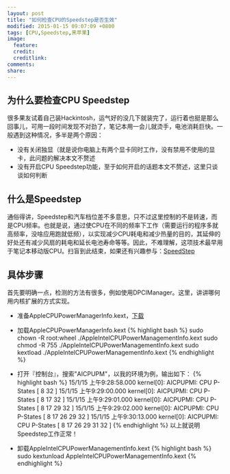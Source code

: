 ```yaml
---
layout: post
title: "如何检查CPU的Speedstep是否生效"
modified: 2015-01-15 09:07:09 +0800
tags: [CPU,Speedstep,黑苹果]
image:
  feature: 
  credit: 
  creditlink: 
comments: 
share: 
---
```

## 为什么要检查CPU Speedstep
很多果友试着自己装Hackintosh，运气好的没几下就装完了，运行着也挺是那么回事儿，可用一段时间发现不对劲了，笔记本用一会儿就烫手，电池消耗巨快。一般遇到这种情况，多半是两个原因：

- 没有关闭独显（就是说你电脑上有两个显卡同时工作，没有禁用不使用的显卡，此问题的解决本文不赘述
- 没有开启CPU Speedstep功能，至于如何开启的话题本文不赘述，这里只谈谈如何判断

## 什么是Speedstep
通俗得讲，Speedstep和汽车档位差不多意思，只不过这里控制的不是转速，而是CPU频率。也就是说，通过使CPU在不同的频率下工作（需要运行的程序多就高频率，没啥应用跑就低频），以实现减少CPU耗电和减少热量的目的，其延伸的好处还有减少风扇的耗电和延长电池寿命等等。因此，不难理解，这项技术最早用于笔记本移动版CPU。扫盲到此结束，如果还有兴趣参与：[SpeedStep](http://zh.wikipedia.org/wiki/SpeedStep)

## 具体步骤
首先要明确一点，检测的方法有很多，例如使用DPCIManager。这里，讲讲哪何用内核扩展的方式实现。

- 准备AppleCPUPowerManagerInfo.kext，[下载](https://www.dropbox.com/s/d2r6fodk92hfc6e/AppleIntelCPUPowerManagementInfo.kext.zip)

- 加载AppleCPUPowerManagerInfo.kext
{% highlight bash %}
sudo chown -R root:wheel ./AppleIntelCPUPowerManagementInfo.kext
sudo chmod -R 755 ./AppleIntelCPUPowerManagementInfo.kext
​sudo kextload ./AppleIntelCPUPowerManagementInfo.kext
{% endhighlight %}
- 打开『控制台』，搜索"AICPUPM"，以我的环境为例，输出如下：
{% highlight bash %}
15/1/15 上午9:28:58.000 kernel[0]: AICPUPMI: CPU P-States [ 8 32 ]
15/1/15 上午9:29:00.000 kernel[0]: AICPUPMI: CPU P-States [ 8 17 32 ]
15/1/15 上午9:29:01.000 kernel[0]: AICPUPMI: CPU P-States [ 8 17 29 32 ]
15/1/15 上午9:29:02.000 kernel[0]: AICPUPMI: CPU P-States [ 8 17 26 29 32 ]
15/1/15 上午9:30:13.000 kernel[0]: AICPUPMI: CPU P-States [ 8 17 26 29 31 32 ]
{% endhighlight %}
以上就说明Speedstep工作正常！

- 卸载AppleIntelCPUPowerManagementInfo.kext
{% highlight bash %}
sudo kextunload AppleIntelCPUPowerManagementInfo.kext
{% endhighlight %}